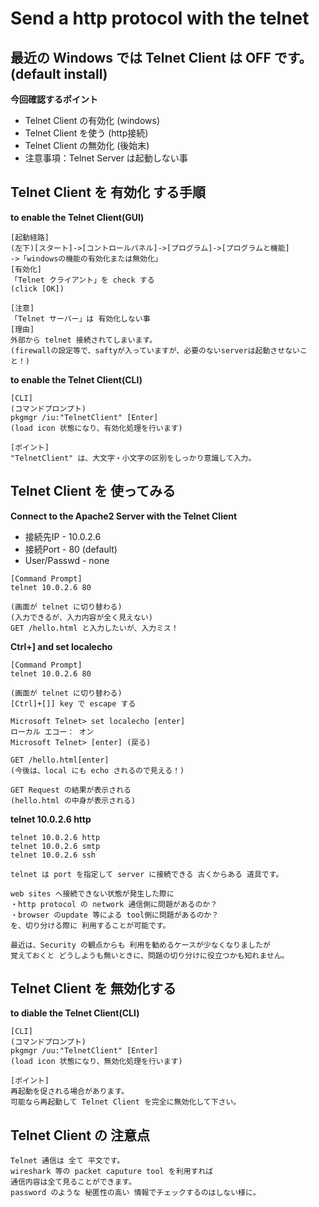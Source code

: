 # Send a http protocol with the telnet

## 最近の Windows では Telnet Client は OFF です。(default install)

**今回確認するポイント**

* Telnet Client の有効化 (windows)
* Telnet Client を使う   (http接続)
* Telnet Client の無効化 (後始末)
* 注意事項：Telnet Server は起動しない事

## Telnet Client を 有効化 する手順

**to enable the Telnet Client(GUI)**

```
[起動経路]
(左下)[スタート]->[コントロールパネル]->[プログラム]->[プログラムと機能]
->「windowsの機能の有効化または無効化」
[有効化]
「Telnet クライアント」を check する
(click [OK])

[注意]
「Telnet サーバー」は 有効化しない事
[理由]
外部から telnet 接続されてしまいます。
(firewallの設定等で、saftyが入っていますが、必要のないserverは起動させないこと！)
```

**to enable the Telnet Client(CLI)**

```
[CLI]
(コマンドプロンプト)
pkgmgr /iu:"TelnetClient" [Enter]
(load icon 状態になり、有効化処理を行います)

[ポイント]
"TelnetClient" は、大文字・小文字の区別をしっかり意識して入力。
```

## Telnet Client を 使ってみる

**Connect to the Apache2 Server with the Telnet Client**
- 接続先IP - 10.0.2.6
- 接続Port - 80 (default)
- User/Passwd - none

```
[Command Prompt]
telnet 10.0.2.6 80

(画面が telnet に切り替わる)
(入力できるが、入力内容が全く見えない)
GET /hello.html と入力したいが、入力ミス！
```

**Ctrl+] and set localecho**

```
[Command Prompt]
telnet 10.0.2.6 80

(画面が telnet に切り替わる)
[Ctrl]+[]] key で escape する

Microsoft Telnet> set localecho [enter]
ローカル エコー： オン
Microsoft Telnet> [enter] (戻る)

GET /hello.html[enter]
(今後は、local にも echo されるので見える！)

GET Request の結果が表示される
(hello.html の中身が表示される)
```

**telnet 10.0.2.6 http**

```
telnet 10.0.2.6 http
telnet 10.0.2.6 smtp
telnet 10.0.2.6 ssh

telnet は port を指定して server に接続できる 古くからある 道具です。

web sites へ接続できない状態が発生した際に
・http protocol の network 通信側に問題があるのか？
・browser のupdate 等による tool側に問題があるのか？
を、切り分ける際に 利用することが可能です。

最近は、Security の観点からも 利用を勧めるケースが少なくなりましたが
覚えておくと どうしようも無いときに、問題の切り分けに役立つかも知れません。
```

## Telnet Client を 無効化する

**to diable the Telnet Client(CLI)**

```
[CLI]
(コマンドプロンプト)
pkgmgr /uu:"TelnetClient" [Enter]
(load icon 状態になり、無効化処理を行います)

[ポイント]
再起動を促される場合があります。
可能なら再起動して Telnet Client を完全に無効化して下さい。
```

## Telnet Client の 注意点

```
Telnet 通信は 全て 平文です。
wireshark 等の packet caputure tool を利用すれば
通信内容は全て見ることができます。
password のような 秘匿性の高い 情報でチェックするのはしない様に。
```
